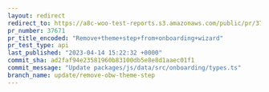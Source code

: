 ```yaml
---
layout: redirect
redirect_to: https://a8c-woo-test-reports.s3.amazonaws.com/public/pr/37671/api/index.html
pr_number: 37671
pr_title_encoded: "Remove+theme+step+from+onboarding+wizard"
pr_test_type: api
last_published: "2023-04-14 15:22:32 +0000"
commit_sha: ad2faf94e23581960b83100db5e8e8d1aaec01f1
commit_message: "Update packages/js/data/src/onboarding/types.ts"
branch_name: update/remove-obw-theme-step
---
```

